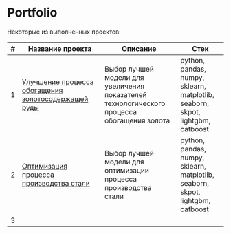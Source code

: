 # Portfolio

Некоторые из выполненных проектов:

| # | Название проекта | Описание | Стек
|---|------------------|----------|------
|1|[Улучшение процесса обогащения<br>золотосодержащей руды](https://github.com/EugenPokrova/Portfolio/tree/main/Project_1)|Выбор лучшей модели для увеличения <br> показателей технологического <br> процесса обогащения золота|python, pandas,<br>numpy, sklearn, matplotlib,<br>seaborn, skpot, lightgbm,<br>catboost
|2|[Оптимизация процесса производства стали](https://github.com/EugenPokrova/Portfolio/tree/main/Project_2)|Выбор лучшей модели для<br>оптимизации процесса производства<br> стали|python, pandas,<br>numpy, sklearn, matplotlib,<br>seaborn, skpot, lightgbm,<br>catboost
|3|

